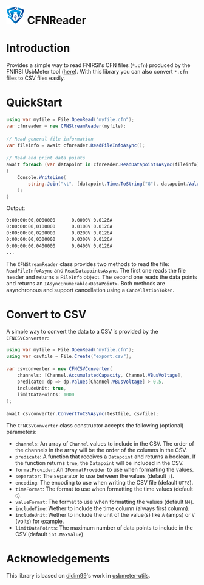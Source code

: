 # ![Logo](icon.png) CFNReader

# Introduction

Provides a simple way to read FNIRSI's CFN files (`*.cfn`) produced by the FNIRSI UsbMeter tool ([here](https://www.fnirsi.com/pages/download-firmware)). With this library you can also convert `*.cfn` files to CSV files easily.

# QuickStart

```c#
using var myfile = File.OpenRead("myfile.cfn");
var cfnreader = new CFNStreamReader(myfile);

// Read general file information
var fileinfo = await cfnreader.ReadFileInfoAsync();

// Read and print data points
await foreach (var datapoint in cfnreader.ReadDatapointsAsync(fileinfo))
{
    Console.WriteLine(
        string.Join("\t", [datapoint.Time.ToString("G"), datapoint.Values[Channel.VBusVoltage], datapoint.Values[Channel.VBusCurrent]])
    );
}
```

Output:

```cmd
0:00:00:00,0000000      0.0000V 0.0126A
0:00:00:00,0100000      0.0100V 0.0126A
0:00:00:00,0200000      0.0200V 0.0126A
0:00:00:00,0300000      0.0300V 0.0126A
0:00:00:00,0400000      0.0400V 0.0126A
...
```

The `CFNStreamReader` class provides two methods to read the file: `ReadFileInfoAsync` and `ReadDatapointsAsync`. The first one reads the file header and returns a `FileInfo` object. The second one reads the data points and returns an `IAsyncEnumerable<DataPoint>`. Both methods are asynchronous and support cancellation using a `CancellationToken`.

# Convert to CSV

A simple way to convert the data to a CSV is provided by the `CFNCSVConverter`:

```c#
using var myfile = File.OpenRead("myfile.cfn");
using var csvfile = File.Create("export.csv");

var csvconverter = new CFNCSVConverter(
    channels: [Channel.AccumulatedCapacity, Channel.VBusVoltage],
    predicate: dp => dp.Values[Channel.VBusVoltage] > 0.5,
    includeUnit: true,
    limitDataPoints: 1000
);

await csvconverter.ConvertToCSVAsync(testfile, csvfile);
```

The `CFNCSVConverter` class constructor accepts the following (optional) parameters:

- `channels`: An array of `Channel` values to include in the CSV. The order of the channels in the array will be the order of the columns in the CSV.
- `predicate`: A function that receives a `Datapoint` and returns a boolean. If the function returns `true`, the `Datapoint` will be included in the CSV.
- `formatProvider`: An `IFormatProvider` to use when formatting the values.
- `separator`: The separator to use between the values (default `;`).
- `encoding`: The encoding to use when writing the CSV file (default `UTF8`).
- `timeFormat`: The format to use when formatting the time values (default `G`).
- `valueFormat`: The format to use when formatting the values (default `N4`).
- `includeTime`: Wether to include the time column (always first column).
- `includeUnit`: Wether to include the unit of the value(s) like `A` (amps) or `V` (volts) for example.
- `limitDataPoints`: The maximum number of data points to include in the CSV (default `int.MaxValue`)

# Acknowledgements

This library is based on [didim99](https://github.com/didim99)'s work in [usbmeter-utils](https://github.com/didim99/usbmeter-utils/tree/master).